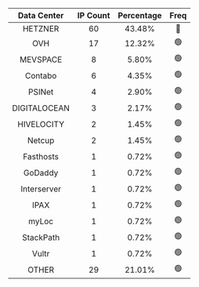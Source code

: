 | Data Center | IP Count | Percentage | Freq |
|:------------:|:--------:|:-----------:|:-----:|
| HETZNER | 60 | 43.48% | 🔴 |
| OVH | 17 | 12.32% | 🟢 |
| MEVSPACE | 8 | 5.80% | 🟢 |
| Contabo | 6 | 4.35% | 🟢 |
| PSINet | 4 | 2.90% | 🟢 |
| DIGITALOCEAN | 3 | 2.17% | 🟢 |
| HIVELOCITY | 2 | 1.45% | 🟢 |
| Netcup | 2 | 1.45% | 🟢 |
| Fasthosts | 1 | 0.72% | 🟢 |
| GoDaddy | 1 | 0.72% | 🟢 |
| Interserver | 1 | 0.72% | 🟢 |
| IPAX | 1 | 0.72% | 🟢 |
| myLoc | 1 | 0.72% | 🟢 |
| StackPath | 1 | 0.72% | 🟢 |
| Vultr | 1 | 0.72% | 🟢 |
| OTHER | 29 | 21.01% | 🟢 |